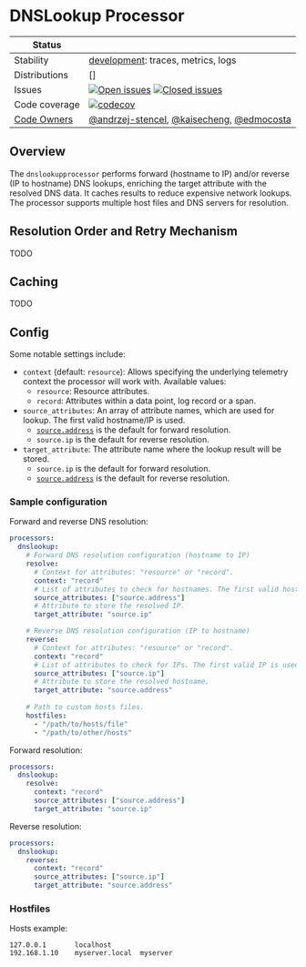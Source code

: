 # DNSLookup Processor

<!-- status autogenerated section -->
| Status        |           |
| ------------- |-----------|
| Stability     | [development]: traces, metrics, logs   |
| Distributions | [] |
| Issues        | [![Open issues](https://img.shields.io/github/issues-search/open-telemetry/opentelemetry-collector-contrib?query=is%3Aissue%20is%3Aopen%20label%3Aprocessor%2Fdnslookup%20&label=open&color=orange&logo=opentelemetry)](https://github.com/open-telemetry/opentelemetry-collector-contrib/issues?q=is%3Aopen+is%3Aissue+label%3Aprocessor%2Fdnslookup) [![Closed issues](https://img.shields.io/github/issues-search/open-telemetry/opentelemetry-collector-contrib?query=is%3Aissue%20is%3Aclosed%20label%3Aprocessor%2Fdnslookup%20&label=closed&color=blue&logo=opentelemetry)](https://github.com/open-telemetry/opentelemetry-collector-contrib/issues?q=is%3Aclosed+is%3Aissue+label%3Aprocessor%2Fdnslookup) |
| Code coverage | [![codecov](https://codecov.io/github/open-telemetry/opentelemetry-collector-contrib/graph/main/badge.svg?component=processor_dnslookup)](https://app.codecov.io/gh/open-telemetry/opentelemetry-collector-contrib/tree/main/?components%5B0%5D=processor_dnslookup&displayType=list) |
| [Code Owners](https://github.com/open-telemetry/opentelemetry-collector-contrib/blob/main/CONTRIBUTING.md#becoming-a-code-owner)    | [@andrzej-stencel](https://www.github.com/andrzej-stencel), [@kaisecheng](https://www.github.com/kaisecheng), [@edmocosta](https://www.github.com/edmocosta) |

[development]: https://github.com/open-telemetry/opentelemetry-collector/blob/main/docs/component-stability.md#development
<!-- end autogenerated section -->

## Overview

The `dnslookupprocessor` performs forward (hostname to IP) and/or reverse (IP to hostname) DNS lookups, enriching the target attribute with the resolved DNS data. It caches results to reduce expensive network lookups. The processor supports multiple host files and DNS servers for resolution.

## Resolution Order and Retry Mechanism
TODO

## Caching
TODO

## Config

Some notable settings include:

- `context` (default: `resource`): Allows specifying the underlying telemetry context the processor will work with. Available values:
  - `resource`: Resource attributes.
  - `record`: Attributes within a data point, log record or a span.
- `source_attributes`: An array of attribute names, which are used for lookup. The first valid hostname/IP is used.
  - [`source.address`](https://github.com/open-telemetry/semantic-conventions/blob/v1.32.0/docs/general/attributes.md#source) is the default for forward resolution. 
  - `source.ip` is the default for reverse resolution.
- `target_attribute`: The attribute name where the lookup result will be stored.
  - `source.ip` is the default for forward resolution.
  - [`source.address`](https://github.com/open-telemetry/semantic-conventions/blob/v1.32.0/docs/general/attributes.md#source) is the default for reverse resolution.

### Sample configuration

Forward and reverse DNS resolution:
```yaml
processors:
  dnslookup:
    # Forward DNS resolution configuration (hostname to IP)
    resolve:
      # Context for attributes: "resource" or "record".
      context: "record"
      # List of attributes to check for hostnames. The first valid hostname is used.
      source_attributes: ["source.address"]
      # Attribute to store the resolved IP.
      target_attribute: "source.ip"

    # Reverse DNS resolution configuration (IP to hostname)
    reverse:
      # Context for attributes: "resource" or "record".
      context: "record"
      # List of attributes to check for IPs. The first valid IP is used.
      source_attributes: ["source.ip"]
      # Attribute to store the resolved hostname.
      target_attribute: "source.address"
    
    # Path to custom hosts files.
    hostfiles: 
      - "/path/to/hosts/file"
      - "/path/to/other/hosts"
```

Forward resolution:
```yaml
processors:
  dnslookup:
    resolve:
      context: "record"
      source_attributes: ["source.address"]
      target_attribute: "source.ip"
```

Reverse resolution:
```yaml
processors:
  dnslookup:
    reverse:
      context: "record"
      source_attributes: ["source.ip"]
      target_attribute: "source.address"
```

### Hostfiles

Hosts example:

```
127.0.0.1       localhost
192.168.1.10    myserver.local  myserver
```
